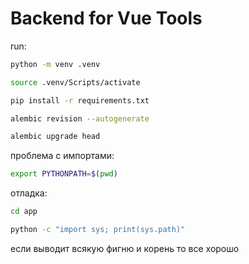 # Backend for Vue Tools
run:
```bash
python -m venv .venv
```

```bash
source .venv/Scripts/activate
```

```bash
pip install -r requirements.txt
```

```bash
alembic revision --autogenerate
```
```bash
alembic upgrade head
```

проблема с импортами:
```bash
export PYTHONPATH=$(pwd)
```
отладка:
```bash
cd app
```
```bash
python -c "import sys; print(sys.path)"
```
если выводит всякую фигню и корень то все хорошо
